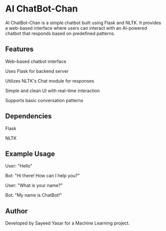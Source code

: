 # AI ChatBot-Chan

AI ChatBot-Chan is a simple chatbot built using Flask and NLTK. It provides a web-based interface where users can interact with an AI-powered chatbot that responds based on predefined patterns.

## Features

Web-based chatbot interface

Uses Flask for backend server

Utilizes NLTK's Chat module for responses

Simple and clean UI with real-time interaction

Supports basic conversation patterns
## Dependencies

Flask

NLTK

## Example Usage

User: "Hello"

Bot: "Hi there! How can I help you?"

User: "What is your name?"

Bot: "My name is ChatBot!"

## Author

Developed by Sayeed Yasar for a Machine Learning project.
